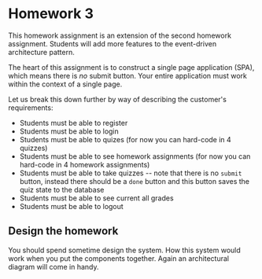 # Homework 3

This homework assignment is an extension of the second homework assignment.  Students will add more features to the event-driven architecture pattern.

The heart of this assignment is to construct a single page application (SPA), which means there is *no* submit button.  Your entire application must work within the context of a single page.

Let us break this down further by way of describing the customer's requirements:

* Students must be able to register
* Students must be able to login
* Students must be able to quizes (for now you can hard-code in 4 quizzes)
* Students must be able to see homework assignments (for now you can hard-code in 4 homework assignments)
* Students must be able to take quizzes -- note that there is no `submit` button, instead there should be a `done` button and this button saves the quiz state to the database
* Students must be able to see current all grades 
* Students must be able to logout

## Design the homework

You should spend sometime design the system.  How this system would work when you put the components together.  Again an architectural diagram will come in handy.
